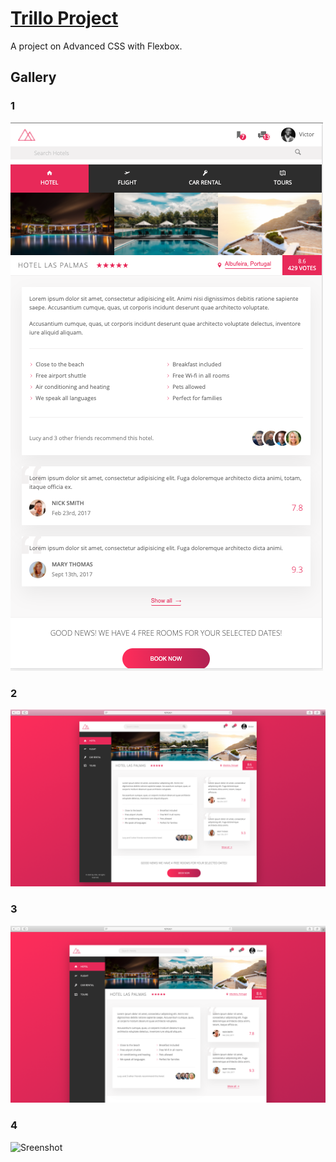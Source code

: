 # [Trillo Project](https://natours-miravicson.netlify.app/)

A project on Advanced CSS with Flexbox.  

## Gallery

### 1
 ![Screenshot](docs/screenshot_1.png)

### 2  
 ![Screenshot](docs/screenshot_2.png)

### 3  
 ![Sreenshot](docs/screenshot_3.png)

### 4  
 ![Sreenshot](docs/screenshot_4.png)